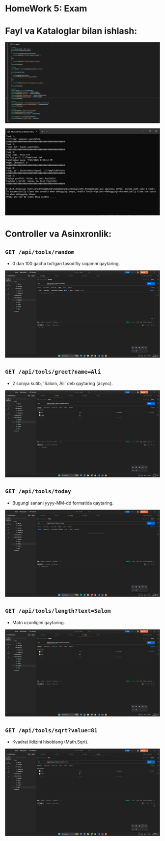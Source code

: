 # HomeWork 5: Exam

# Fayl va Kataloglar bilan ishlash:

![Images](./Pictures/photo_2025-07-19_19-48-38.jpg)

![Images](./Pictures/Screenshot_6.png)

# Controller va Asinxronlik:

## `GET /api/tools/random`

- 0 dan 100 gacha bo‘lgan tasodifiy raqamni qaytaring.

![Images](./Pictures/Screenshot_1.png)

## `GET /api/tools/greet?name=Ali`

- 2 soniya kutib, 'Salom, Ali' deb qaytaring (async).

![Images](./Pictures/Screenshot_2.png)

## `GET /api/tools/today`

- Bugungi sanani yyyy-MM-dd formatida qaytaring.

![Images](./Pictures/Screenshot_3.png)

## `GET /api/tools/length?text=Salom`

- Matn uzunligini qaytaring.

![Images](./Pictures/Screenshot_4.png)

## `GET /api/tools/sqrt?value=81`

- Kvadrat ildizini hisoblang (Math.Sqrt).

![Images](./Pictures/Screenshot_5.png)
